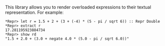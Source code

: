 This library allows you to render overloaded expressions to their
textual representation. For example:

    *Repr> let r = 1.5 + 2 + (3 + (-4) * (5 - pi / sqrt 6)) :: Repr Double
    *Repr> extract r
    17.281195923884734
    *Repr> show rd
    "1.5 + 2.0 + (3.0 + negate 4.0 * (5.0 - pi / sqrt 6.0))"
